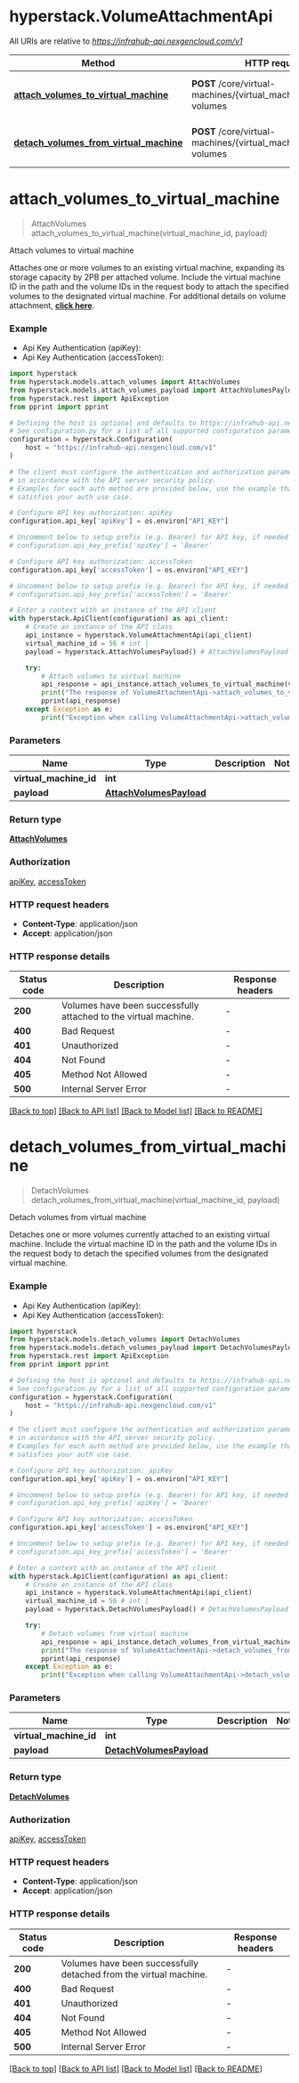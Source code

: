 # hyperstack.VolumeAttachmentApi

All URIs are relative to *https://infrahub-api.nexgencloud.com/v1*

Method | HTTP request | Description
------------- | ------------- | -------------
[**attach_volumes_to_virtual_machine**](VolumeAttachmentApi.md#attach_volumes_to_virtual_machine) | **POST** /core/virtual-machines/{virtual_machine_id}/attach-volumes | Attach volumes to virtual machine
[**detach_volumes_from_virtual_machine**](VolumeAttachmentApi.md#detach_volumes_from_virtual_machine) | **POST** /core/virtual-machines/{virtual_machine_id}/detach-volumes | Detach volumes from virtual machine


# **attach_volumes_to_virtual_machine**
> AttachVolumes attach_volumes_to_virtual_machine(virtual_machine_id, payload)

Attach volumes to virtual machine

Attaches one or more volumes to an existing virtual machine, expanding its storage capacity by 2PB per attached volume. Include the virtual machine ID in the path and the volume IDs in the request body to attach the specified volumes to the designated virtual machine. For additional details on volume attachment, [**click here**](https://infrahub-doc.nexgencloud.com/docs/features/volumes-available-features#attach-a-volume-to-a-virtual-machine-1).

### Example

* Api Key Authentication (apiKey):
* Api Key Authentication (accessToken):

```python
import hyperstack
from hyperstack.models.attach_volumes import AttachVolumes
from hyperstack.models.attach_volumes_payload import AttachVolumesPayload
from hyperstack.rest import ApiException
from pprint import pprint

# Defining the host is optional and defaults to https://infrahub-api.nexgencloud.com/v1
# See configuration.py for a list of all supported configuration parameters.
configuration = hyperstack.Configuration(
    host = "https://infrahub-api.nexgencloud.com/v1"
)

# The client must configure the authentication and authorization parameters
# in accordance with the API server security policy.
# Examples for each auth method are provided below, use the example that
# satisfies your auth use case.

# Configure API key authorization: apiKey
configuration.api_key['apiKey'] = os.environ["API_KEY"]

# Uncomment below to setup prefix (e.g. Bearer) for API key, if needed
# configuration.api_key_prefix['apiKey'] = 'Bearer'

# Configure API key authorization: accessToken
configuration.api_key['accessToken'] = os.environ["API_KEY"]

# Uncomment below to setup prefix (e.g. Bearer) for API key, if needed
# configuration.api_key_prefix['accessToken'] = 'Bearer'

# Enter a context with an instance of the API client
with hyperstack.ApiClient(configuration) as api_client:
    # Create an instance of the API class
    api_instance = hyperstack.VolumeAttachmentApi(api_client)
    virtual_machine_id = 56 # int | 
    payload = hyperstack.AttachVolumesPayload() # AttachVolumesPayload | 

    try:
        # Attach volumes to virtual machine
        api_response = api_instance.attach_volumes_to_virtual_machine(virtual_machine_id, payload)
        print("The response of VolumeAttachmentApi->attach_volumes_to_virtual_machine:\n")
        pprint(api_response)
    except Exception as e:
        print("Exception when calling VolumeAttachmentApi->attach_volumes_to_virtual_machine: %s\n" % e)
```



### Parameters


Name | Type | Description  | Notes
------------- | ------------- | ------------- | -------------
 **virtual_machine_id** | **int**|  | 
 **payload** | [**AttachVolumesPayload**](AttachVolumesPayload.md)|  | 

### Return type

[**AttachVolumes**](AttachVolumes.md)

### Authorization

[apiKey](../README.md#apiKey), [accessToken](../README.md#accessToken)

### HTTP request headers

 - **Content-Type**: application/json
 - **Accept**: application/json

### HTTP response details

| Status code | Description | Response headers |
|-------------|-------------|------------------|
**200** | Volumes have been successfully attached to the virtual machine. |  -  |
**400** | Bad Request |  -  |
**401** | Unauthorized |  -  |
**404** | Not Found |  -  |
**405** | Method Not Allowed |  -  |
**500** | Internal Server Error |  -  |

[[Back to top]](#) [[Back to API list]](../README.md#documentation-for-api-endpoints) [[Back to Model list]](../README.md#documentation-for-models) [[Back to README]](../README.md)

# **detach_volumes_from_virtual_machine**
> DetachVolumes detach_volumes_from_virtual_machine(virtual_machine_id, payload)

Detach volumes from virtual machine

Detaches one or more volumes currently attached to an existing virtual machine. Include the virtual machine ID in the path and the volume IDs in the request body to detach the specified volumes from the designated virtual machine.

### Example

* Api Key Authentication (apiKey):
* Api Key Authentication (accessToken):

```python
import hyperstack
from hyperstack.models.detach_volumes import DetachVolumes
from hyperstack.models.detach_volumes_payload import DetachVolumesPayload
from hyperstack.rest import ApiException
from pprint import pprint

# Defining the host is optional and defaults to https://infrahub-api.nexgencloud.com/v1
# See configuration.py for a list of all supported configuration parameters.
configuration = hyperstack.Configuration(
    host = "https://infrahub-api.nexgencloud.com/v1"
)

# The client must configure the authentication and authorization parameters
# in accordance with the API server security policy.
# Examples for each auth method are provided below, use the example that
# satisfies your auth use case.

# Configure API key authorization: apiKey
configuration.api_key['apiKey'] = os.environ["API_KEY"]

# Uncomment below to setup prefix (e.g. Bearer) for API key, if needed
# configuration.api_key_prefix['apiKey'] = 'Bearer'

# Configure API key authorization: accessToken
configuration.api_key['accessToken'] = os.environ["API_KEY"]

# Uncomment below to setup prefix (e.g. Bearer) for API key, if needed
# configuration.api_key_prefix['accessToken'] = 'Bearer'

# Enter a context with an instance of the API client
with hyperstack.ApiClient(configuration) as api_client:
    # Create an instance of the API class
    api_instance = hyperstack.VolumeAttachmentApi(api_client)
    virtual_machine_id = 56 # int | 
    payload = hyperstack.DetachVolumesPayload() # DetachVolumesPayload | 

    try:
        # Detach volumes from virtual machine
        api_response = api_instance.detach_volumes_from_virtual_machine(virtual_machine_id, payload)
        print("The response of VolumeAttachmentApi->detach_volumes_from_virtual_machine:\n")
        pprint(api_response)
    except Exception as e:
        print("Exception when calling VolumeAttachmentApi->detach_volumes_from_virtual_machine: %s\n" % e)
```



### Parameters


Name | Type | Description  | Notes
------------- | ------------- | ------------- | -------------
 **virtual_machine_id** | **int**|  | 
 **payload** | [**DetachVolumesPayload**](DetachVolumesPayload.md)|  | 

### Return type

[**DetachVolumes**](DetachVolumes.md)

### Authorization

[apiKey](../README.md#apiKey), [accessToken](../README.md#accessToken)

### HTTP request headers

 - **Content-Type**: application/json
 - **Accept**: application/json

### HTTP response details

| Status code | Description | Response headers |
|-------------|-------------|------------------|
**200** | Volumes have been successfully detached from the virtual machine. |  -  |
**400** | Bad Request |  -  |
**401** | Unauthorized |  -  |
**404** | Not Found |  -  |
**405** | Method Not Allowed |  -  |
**500** | Internal Server Error |  -  |

[[Back to top]](#) [[Back to API list]](../README.md#documentation-for-api-endpoints) [[Back to Model list]](../README.md#documentation-for-models) [[Back to README]](../README.md)

